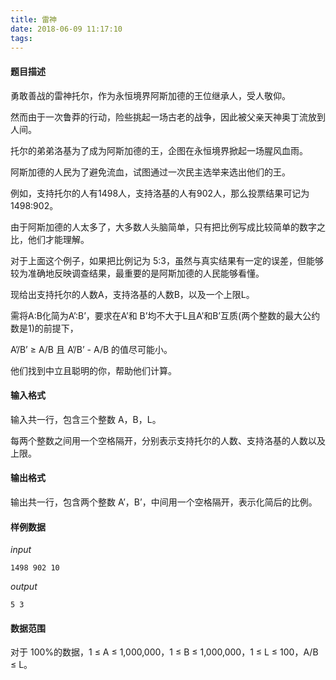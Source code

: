 ```yaml
---
title: 雷神
date: 2018-06-09 11:17:10
tags:
---
```


#### 题目描述
勇敢善战的雷神托尔，作为永恒境界阿斯加德的王位继承人，受人敬仰。

然而由于一次鲁莽的行动，险些挑起一场古老的战争，因此被父亲天神奥丁流放到人间。

托尔的弟弟洛基为了成为阿斯加德的王，企图在永恒境界掀起一场腥风血雨。

阿斯加德的人民为了避免流血，试图通过一次民主选举来选出他们的王。

例如，支持托尔的人有1498人，支持洛基的人有902人，那么投票结果可记为 1498:902。

由于阿斯加德的人太多了，大多数人头脑简单，只有把比例写成比较简单的数字之比，他们才能理解。

对于上面这个例子，如果把比例记为 5:3，虽然与真实结果有一定的误差，但能够较为准确地反映调查结果，最重要的是阿斯加德的人民能够看懂。

现给出支持托尔的人数A，支持洛基的人数B，以及一个上限L。

需将A:B化简为A’:B’，要求在A’和 B’均不大于L且A’和B’互质(两个整数的最大公约数是1)的前提下，

A’/B’ ≥ A/B 且 A’/B’ - A/B 的值尽可能小。

他们找到中立且聪明的你，帮助他们计算。


#### 输入格式
输入共一行，包含三个整数 A，B，L。

每两个整数之间用一个空格隔开，分别表示支持托尔的人数、支持洛基的人数以及上限。

#### 输出格式
输出共一行，包含两个整数 A’，B’，中间用一个空格隔开，表示化简后的比例。

#### 样例数据
*input*
```
1498 902 10
```

*output*
```
5 3
```

#### 数据范围

对于 100%的数据，1 ≤ A ≤ 1,000,000，1 ≤ B ≤ 1,000,000，1 ≤ L ≤ 100，A/B ≤ L。

